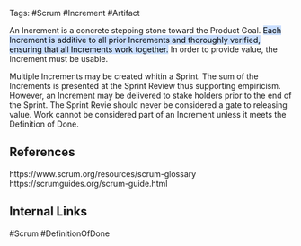 Tags: #Scrum #Increment #Artifact

An Increment is a concrete stepping stone toward the Product Goal. <mark style="background: #ADCCFFA6;">Each Increment is additive to all prior Increments and thoroughly verified, ensuring that all Increments work together.</mark> In order to provide value, the Increment must be usable.

Multiple Increments may be created whitin a Sprint. The sum of the Increments is presented at the Sprint Review thus supporting empiricism. However, an Increment may be delivered to stake holders prior to the end of the Sprint. The Sprint Revie should never be considered a gate to releasing value. Work cannot be considered part of an Increment unless it meets the Definition of Done.

<h2>References</h2>
https://www.scrum.org/resources/scrum-glossary
https://scrumguides.org/scrum-guide.html
<h2>Internal Links</h2>
#Scrum #DefinitionOfDone 